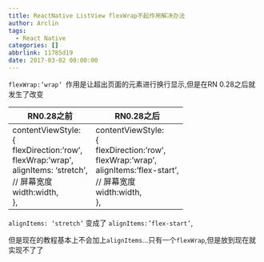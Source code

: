```yaml
---
title: ReactNative ListView flexWrap不起作用解决办法
author: Arclin
tags:
  - React Native
categories: []
abbrlink: 11785d19
date: 2017-03-02 00:00:00
---
```

`flexWrap:’wrap’ `作用是让超出页面的元素进行换行显示,但是在RN 0.28之后就发生了改变

<!-- more -->

|RN0.28之前|RN0.28之后|
|----|----|
|contentViewStyle:<br/>{<br/>flexDirection:’row’,<br/>flexWrap:’wrap’,<br/>alignItems: ‘stretch’,<br/>// 屏幕宽度<br/>width:width,<br/>},|contentViewStyle:<br/>{<br/>flexDirection:’row’,<br/>flexWrap:’wrap’,<br/>alignItems:’flex-start’,<br/>// 屏幕宽度<br/> width:width,<br/>},|

`alignItems: ‘stretch’` 变成了 `alignItems:’flex-start’`,

但是现在的教程基本上不会加上`alignItems`…只有一个`flexWrap`,但是放到现在就实现不了了